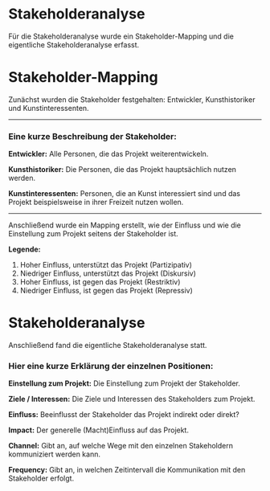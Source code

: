 # Stakeholderanalyse

Für die Stakeholderanalyse wurde ein Stakeholder-Mapping und die eigentliche Stakeholderanalyse erfasst.


# Stakeholder-Mapping

Zunächst wurden die Stakeholder festgehalten: Entwickler, Kunsthistoriker und Kunstinteressenten. 

---

### Eine kurze Beschreibung der Stakeholder:
**Entwickler:** Alle Personen, die das Projekt weiterentwickeln.

**Kunsthistoriker:** Die Personen, die das Projekt hauptsächlich nutzen werden.

**Kunstinteressenten:** Personen, die an Kunst interessiert sind und das Projekt beispielsweise in ihrer Freizeit nutzen wollen.

----

Anschließend wurde ein Mapping erstellt, wie der Einfluss und wie die Einstellung zum Projekt seitens der Stakeholder ist.


**Legende:**
1.  Hoher Einfluss, unterstützt das Projekt (Partizipativ)
2.  Niedriger Einfluss, unterstützt das Projekt (Diskursiv)
3.  Hoher Einfluss, ist gegen das Projekt (Restriktiv)
4.  Niedriger Einfluss, ist gegen das Projekt (Repressiv)

# Stakeholderanalyse

Anschließend fand die eigentliche Stakeholderanalyse statt.




### Hier eine kurze Erklärung der einzelnen Positionen:

**Einstellung zum Projekt:** Die Einstellung zum Projekt der Stakeholder.

**Ziele / Interessen:** Die Ziele und Interessen des Stakeholders zum Projekt.

**Einfluss:** Beeinflusst der Stakeholder das Projekt indirekt oder direkt?

**Impact:** Der generelle (Macht)Einfluss auf das Projekt.

**Channel:** Gibt an, auf welche Wege mit den einzelnen Stakeholdern kommuniziert werden kann.

**Frequency:** Gibt an, in welchen Zeitintervall die Kommunikation  mit den Stakeholder erfolgt.




